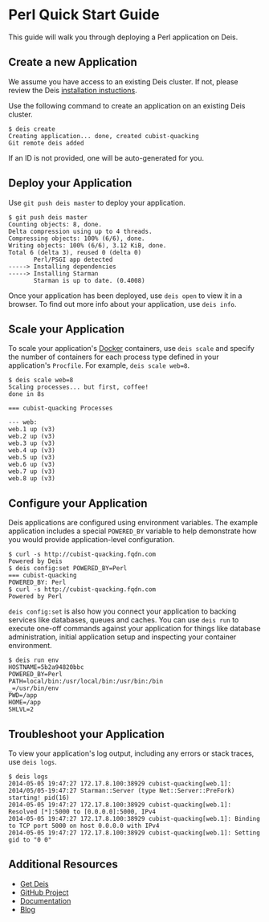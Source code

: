 # Perl Quick Start Guide

This guide will walk you through deploying a Perl application on Deis.

## Create a new Application

We assume you have access to an existing Deis cluster. If not, please review the Deis [installation instuctions](http://docs.deis.io/en/latest/operations/provision-controller/).

Use the following command to create an application on an existing Deis cluster.

    $ deis create
	Creating application... done, created cubist-quacking
	Git remote deis added
    
If an ID is not provided, one will be auto-generated for you.

## Deploy your Application

Use `git push deis master` to deploy your application.

	$ git push deis master
	Counting objects: 8, done.
	Delta compression using up to 4 threads.
	Compressing objects: 100% (6/6), done.
	Writing objects: 100% (6/6), 3.12 KiB, done.
	Total 6 (delta 3), reused 0 (delta 0)
	       Perl/PSGI app detected
	-----> Installing dependencies
	-----> Installing Starman
	       Starman is up to date. (0.4008)

Once your application has been deployed, use `deis open` to view it in a browser. To find out more info about your application, use `deis info`.

## Scale your Application

To scale your application's [Docker](http://docker.io) containers, use `deis scale` and specify the number of containers for each process type defined in your application's `Procfile`. For example, `deis scale web=8`.

    $ deis scale web=8
    Scaling processes... but first, coffee!
    done in 8s

    === cubist-quacking Processes

    --- web:
    web.1 up (v3)
    web.2 up (v3)
    web.3 up (v3)
    web.4 up (v3)
    web.5 up (v3)
    web.6 up (v3)
    web.7 up (v3)
    web.8 up (v3)

## Configure your Application

Deis applications are configured using environment variables. The example application includes a special `POWERED_BY` variable to help demonstrate how you would provide application-level configuration. 

	$ curl -s http://cubist-quacking.fqdn.com
	Powered by Deis
	$ deis config:set POWERED_BY=Perl
	=== cubist-quacking
	POWERED_BY: Perl
	$ curl -s http://cubist-quacking.fqdn.com
	Powered by Perl

`deis config:set` is also how you connect your application to backing services like databases, queues and caches. You can use `deis run` to execute one-off commands against your application for things like database administration, initial application setup and inspecting your container environment.

	$ deis run env
    HOSTNAME=5b2a94820bbc
    POWERED_BY=Perl
    PATH=local/bin:/usr/local/bin:/usr/bin:/bin
    _=/usr/bin/env
    PWD=/app
    HOME=/app
    SHLVL=2

## Troubleshoot your Application

To view your application's log output, including any errors or stack traces, use `deis logs`.

	$ deis logs
    2014-05-05 19:47:27 172.17.8.100:38929 cubist-quacking[web.1]: 2014/05/05-19:47:27 Starman::Server (type Net::Server::PreFork) starting! pid(16)
    2014-05-05 19:47:27 172.17.8.100:38929 cubist-quacking[web.1]: Resolved [*]:5000 to [0.0.0.0]:5000, IPv4
    2014-05-05 19:47:27 172.17.8.100:38929 cubist-quacking[web.1]: Binding to TCP port 5000 on host 0.0.0.0 with IPv4
    2014-05-05 19:47:27 172.17.8.100:38929 cubist-quacking[web.1]: Setting gid to "0 0"

## Additional Resources

* [Get Deis](http://deis.io/get-deis/)
* [GitHub Project](https://github.com/deis/deis)
* [Documentation](http://docs.deis.io/)
* [Blog](http://deis.io/blog/)
